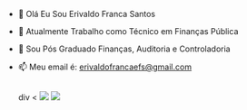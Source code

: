 - 👋 Olá Eu Sou Erivaldo Franca Santos
- 👀 Atualmente Trabalho como Técnico em Finanças Pública
- 🌱 Sou Pós Graduado Finanças, Auditoria e Controladoria
- 📫 Meu email é: erivaldofrancaefs@gmail.com

  ##
  div
  <  <a href = "mailto:contatoerivaldofrancaefs@gmail.com"><img src="https://img.shields.io/badge/-Gmail-%23333?style=for-the-badge&logo=gmail&logoColor=white" target="_blank"></a>
  <a href="https://www.linkedin.com/in/erivaldo-franca-santos-687b91215" target="_blank"><img src="https://img.shields.io/badge/-LinkedIn-%230077B5?style=for-the-badge&logo=linkedin&logoColor=white" target="_blank"></a> 
 
